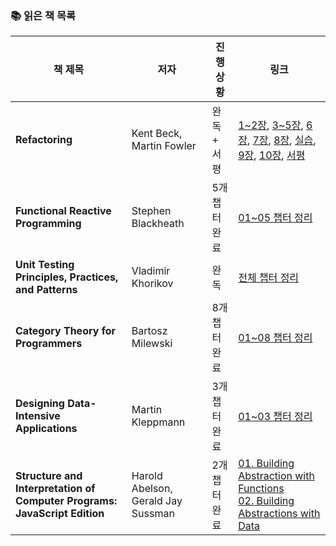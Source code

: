 ### 📚 읽은 책 목록

| 책 제목 | 저자 | 진행 상황 | 링크 |
|---------|------|-----------|------|
| **Refactoring** | Kent Beck, Martin Fowler | 완독 + 서평 | [1~2장](https://github.com/orgs/frontend-book-study/discussions/1), [3~5장](https://github.com/orgs/frontend-book-study/discussions/3), [6장](https://github.com/orgs/frontend-book-study/discussions/4), [7장](https://github.com/orgs/frontend-book-study/discussions/9), [8장](https://github.com/orgs/frontend-book-study/discussions/10), [실습](https://github.com/orgs/frontend-book-study/discussions/11), [9장](https://github.com/orgs/frontend-book-study/discussions/13), [10장](https://github.com/orgs/frontend-book-study/discussions/16), [서평](https://github.com/orgs/frontend-book-study/discussions/19) |
| **Functional Reactive Programming** | Stephen Blackheath | 5개 챕터 완료 | [01~05 챕터 정리](https://github.com/suojae/thoughts-from-tech-books/blob/main/FRP/frp.md) |
| **Unit Testing Principles, Practices, and Patterns** | Vladimir Khorikov | 완독 | [전체 챕터 정리](https://github.com/suojae/thoughts-from-tech-books/blob/main/UnitTesting/unit_test.md) |
| **Category Theory for Programmers** | Bartosz Milewski | 8개 챕터 완료 | [01~08 챕터 정리](https://github.com/ssuojae/thoughts-from-tech-books/blob/main/category_theory/01~07.md) |
| **Designing Data-Intensive Applications** | Martin Kleppmann | 3개 챕터 완료 | [01~03 챕터 정리](https://github.com/ssuojae/thoughts-from-tech-books/blob/main/data-intensive-app/01.md) |
| **Structure and Interpretation of Computer Programs: JavaScript Edition** | Harold Abelson, Gerald Jay Sussman | 2개 챕터 완료 | [01. Building Abstraction with Functions](https://github.com/ssuojae/thoughts-from-tech-books/blob/main/SICP/01.md)<br/>[02. Building Abstractions with Data](https://github.com/ssuojae/thoughts-from-tech-books/blob/main/SICP/02.md) |
